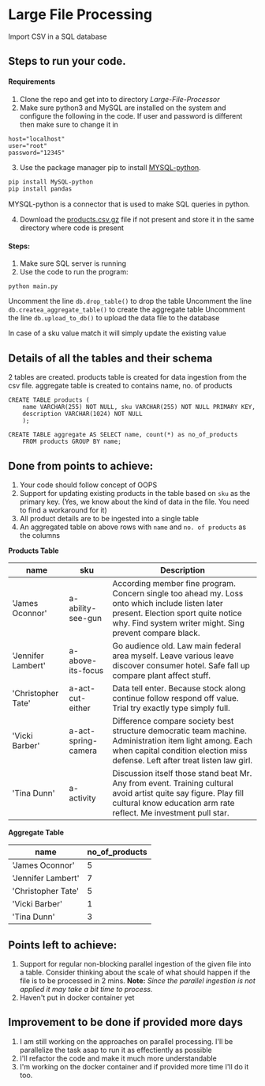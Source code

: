 # Large File Processing
Import CSV in a SQL database

## Steps to run your code.
#### Requirements
1) Clone the repo and get into to directory _Large-File-Processor_
2)  Make sure python3 and MySQL are installed on the system and configure the following in the code. If user and password is different then make sure to change it in 
```
host="localhost"
user="root"
password="12345"
```

3) Use the package manager pip to install [MYSQL-python](https://pypi.org/project/MySQL-python/).
```bash
pip install MySQL-python
pip install pandas
```
MYSQL-python is a connector that is used to make SQL queries in python.

4) Download the [products.csv.gz](https://drive.google.com/drive/folders/1X3qomdbjWU1oOTbBvxchTzjLMAwYBWFT) file if not present and store it in the same directory where code is present

#### Steps:
1) Make sure SQL server is running
2) Use the code to run the program:
```
python main.py
```
Uncomment the line `db.drop_table()` to drop the table
Uncomment the line `db.createa_aggregate_table()` to create the aggregate table
Uncomment the line `db.upload_to_db()` to upload the data file to the database

In case of a sku value match it will simply update the existing value



## Details of all the tables and their schema
2 tables are created. products table is created for data ingestion from the csv file. aggregate table is created to contains name, no. of products

```mysql
CREATE TABLE products (
    name VARCHAR(255) NOT NULL, sku VARCHAR(255) NOT NULL PRIMARY KEY, 
    description VARCHAR(1024) NOT NULL
    );
    
CREATE TABLE aggregate AS SELECT name, count(*) as no_of_products
    FROM products GROUP BY name;
```


## Done from points to achieve:
1) Your code should follow concept of OOPS
2) Support for updating existing products in the table based on `sku` as the primary key. (Yes, we know about the kind of data in the file. You need to find a workaround for it)
3) All product details are to be ingested into a single table
4) An aggregated table on above rows with `name` and `no. of products` as the columns

**Products Table**

| name  | sku | Description |
| ------------- | ------------- | ------------------- |
| 'James Oconnor'  | a-ability-see-gun  | According member fine program. Concern single too ahead my. Loss onto which include listen later present. Election sport quite notice why. Find system writer might. Sing prevent compare black. |
| 'Jennifer Lambert'  | a-above-its-focus  | Go audience old. Law main federal area myself. Leave various leave discover consumer hotel. Safe fall up compare plant affect stuff. |
| 'Christopher Tate' | a-act-cut-either | Data tell enter. Because stock along continue follow respond off value. Trial try exactly type simply full. |
| 'Vicki Barber' | a-act-spring-camera | Difference compare society best structure democratic team machine. Administration item light among. Each when capital condition election miss defense. Left after treat listen law girl. |
| 'Tina Dunn' | a-activity | Discussion itself those stand beat Mr. Any from event. Training cultural avoid artist quite say figure. Play fill cultural know education arm rate reflect. Me investment pull star. |

**Aggregate Table**

| name  | no_of_products |
| ------------- | ------------- |
| 'James Oconnor'  | 5  |
| 'Jennifer Lambert'  | 7  |
| 'Christopher Tate' | 5 |
| 'Vicki Barber' | 1 |
| 'Tina Dunn' | 3 |

## Points left to achieve:
1) Support for regular non-blocking parallel ingestion of the given file into a table. Consider thinking about the scale of what should happen if the file is to be processed in 2 mins.
**Note:** _Since the parallel ingestion is not applied it may take a bit time to process._
2) Haven't put in docker container yet

## Improvement to be done if provided more days
1) I am still working on the approaches on parallel processing. I'll be parallelize the task asap to run it as effectiently as possible
2) I'll refactor the code and make it much more understandable
3) I'm working on the docker container and if provided more time I'll do it too.